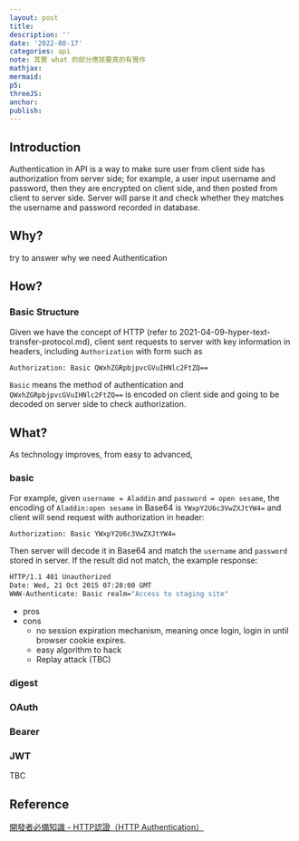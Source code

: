 ```yaml
---
layout: post
title:
description: ''
date: '2022-08-17'
categories: api
note: 其實 what 的部分應該要真的有實作
mathjax:
mermaid:
p5:
threeJS:
anchor:
publish:
---
```


## Introduction

Authentication in API is a way to make sure user from client side has authorization from server side; for example, a user input username and password, then they are encrypted on client side, and then posted from client to server side. Server will parse it and check whether they matches the username and password recorded in database.

## Why?

try to answer why we need Authentication

## How?

### Basic Structure

Given we have the concept of HTTP (refer to 2021-04-09-hyper-text-transfer-protocol.md), client sent requests to server with key information in headers, including `Authorization` with form such as

```bash
Authorization: Basic QWxhZGRpbjpvcGVuIHNlc2FtZQ==
```

`Basic` means the method of authentication and `QWxhZGRpbjpvcGVuIHNlc2FtZQ==` is encoded on client side and going to be decoded on server side to check authorization.

## What?

As technology improves, from easy to advanced,

### basic

For example, given `username = Aladdin` and `password = open sesame`, the encoding of `Aladdin:open sesame` in Base64 is `YWxpY2U6c3VwZXJtYW4=` and client will send request with authorization in header:

```bash
Authorization: Basic YWxpY2U6c3VwZXJtYW4=
```

Then server will decode it in Base64 and match the `username` and `password` stored in server. If the result did not match, the example response:

```bash
HTTP/1.1 401 Unauthorized
Date: Wed, 21 Oct 2015 07:28:00 GMT
WWW-Authenticate: Basic realm="Access to staging site"
```

* pros
* cons
  * no session expiration mechanism, meaning once login, login in until browser cookie expires.
  * easy algorithm to hack
  * Replay attack (TBC)

### digest

### OAuth

### Bearer

### JWT

TBC

## Reference

[開發者必備知識 - HTTP認證（HTTP Authentication）](https://carsonwah.github.io/http-authentication.html)
